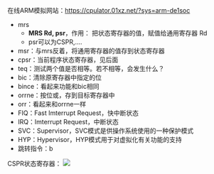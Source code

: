 在线ARM模拟网站：https://cpulator.01xz.net/?sys=arm-de1soc

- mrs
	- **MRS Rd, psr**，作用： 把状态寄存器的值，赋值给通用寄存器 Rd
	- psr可以为CSPR,....
- msr：与mrs反着，将通用寄存器的值存到状态寄存器
- cpsr：当前程序状态寄存器，见后面
- teq：测试两个值是否相等。若不相等，会发生什么？
- bic：清除原寄存器中指定的位
- bince：看起来功能和bic相同
- orrne：按位或，存到目标寄存器中
- orr：看起来和orrne一样
- FIQ：Fast Imterrupt Request，快中断状态
- IRQ：Imterrupt Request，中断状态
- SVC：Supervisor，SVC模式是供操作系统使用的一种保护模式
- HYP：Hypervisor，HYP模式用于对虚拟化有关功能的支持
- 跳转指令：b


CSPR状态寄存器：
![](ARM汇编-1667287286350.jpeg)

